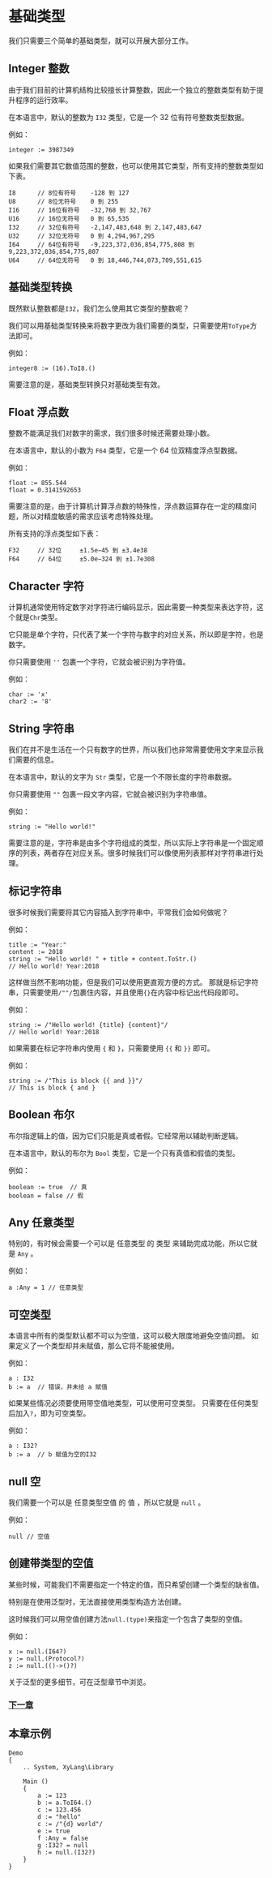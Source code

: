 # 基础类型
我们只需要三个简单的基础类型，就可以开展大部分工作。

## Integer 整数
由于我们目前的计算机结构比较擅长计算整数，因此一个独立的整数类型有助于提升程序的运行效率。

在本语言中，默认的整数为 `I32` 类型，它是一个 32 位有符号整数类型数据。

例如：
```
integer := 3987349
```

如果我们需要其它数值范围的整数，也可以使用其它类型，所有支持的整数类型如下表。
```
I8      // 8位有符号  	-128 到 127
U8      // 8位无符号 	0 到 255
I16     // 16位有符号 	-32,768 到 32,767
U16     // 16位无符号 	0 到 65,535
I32     // 32位有符号 	-2,147,483,648 到 2,147,483,647
U32     // 32位无符号   0 到 4,294,967,295
I64     // 64位有符号   -9,223,372,036,854,775,808 到 9,223,372,036,854,775,807
U64     // 64位无符号   0 到 18,446,744,073,709,551,615
```
## 基础类型转换
既然默认整数都是`I32`，我们怎么使用其它类型的整数呢？

我们可以用基础类型转换来将数字更改为我们需要的类型，只需要使用`ToType`方法即可。

例如：
```
integer8 := (16).ToI8.()
```

需要注意的是，基础类型转换只对基础类型有效。

## Float 浮点数  
整数不能满足我们对数字的需求，我们很多时候还需要处理小数。

在本语言中，默认的小数为 `F64` 类型，它是一个 64 位双精度浮点型数据。

例如：
```
float := 855.544
float = 0.3141592653
```

需要注意的是，由于计算机计算浮点数的特殊性，浮点数运算存在一定的精度问题，所以对精度敏感的需求应该考虑特殊处理。

所有支持的浮点类型如下表：
```
F32     // 32位     ±1.5e−45 到 ±3.4e38
F64     // 64位     ±5.0e−324 到 ±1.7e308
```
## Character 字符
计算机通常使用特定数字对字符进行编码显示，因此需要一种类型来表达字符，这个就是`Chr`类型。

它只能是单个字符，只代表了某一个字符与数字的对应关系，所以即是字符，也是数字。

你只需要使用 `''` 包裹一个字符，它就会被识别为字符值。

例如：
```
char := 'x'
char2 := '8'
```
## String 字符串  
我们在并不是生活在一个只有数字的世界，所以我们也非常需要使用文字来显示我们需要的信息。

在本语言中，默认的文字为 `Str` 类型，它是一个不限长度的字符串数据。

你只需要使用 `""` 包裹一段文字内容，它就会被识别为字符串值。

例如：
```
string := "Hello world!"
```

需要注意的是，字符串是由多个字符组成的类型，所以实际上字符串是一个固定顺序的列表，两者存在对应关系。很多时候我们可以像使用列表那样对字符串进行处理。
## 标记字符串
很多时候我们需要将其它内容插入到字符串中，平常我们会如何做呢？

例如：
```
title := "Year:"
content := 2018
string := "Hello world! " + title + content.ToStr.()
// Hello world! Year:2018
```

这样做当然不影响功能，但是我们可以使用更直观方便的方式。
那就是标记字符串，只需要使用`/""/`包裹住内容，并且使用`{}`在内容中标记出代码段即可。

例如：
```
string := /"Hello world! {title} {content}"/
// Hello world! Year:2018 
```

如果需要在标记字符串内使用 `{` 和 `}`，只需要使用 `{{` 和 `}}` 即可。

例如：
```
string := /"This is block {{ and }}"/
// This is block { and }
```
## Boolean 布尔  
布尔指逻辑上的值，因为它们只能是真或者假。它经常用以辅助判断逻辑。

在本语言中，默认的布尔为 `Bool` 类型，它是一个只有真值和假值的类型。

例如：
```
boolean := true  // 真  
boolean = false // 假  
```
## Any 任意类型  
特别的，有时候会需要一个可以是 任意类型 的 类型 来辅助完成功能，所以它就是 `Any` 。

例如：
```
a :Any = 1 // 任意类型
```
## 可空类型
本语言中所有的类型默认都不可以为空值，这可以极大限度地避免空值问题。
如果定义了一个类型却并未赋值，那么它将不能被使用。

例如：
```
a : I32
b := a  // 错误，并未给 a 赋值
```

如果某些情况必须要使用带空值地类型，可以使用可空类型。
只需要在任何类型后加入`?`，即为可空类型。

例如：
```
a : I32?
b := a  // b 赋值为空的I32
```

## null 空 
我们需要一个可以是 任意类型空值 的 值 ，所以它就是 `null` 。

例如：
```
null // 空值
```
## 创建带类型的空值
某些时候，可能我们不需要指定一个特定的值，而只希望创建一个类型的缺省值。

特别是在使用泛型时，无法直接使用类型构造方法创建。

这时候我们可以用空值创建方法`null.(type)`来指定一个包含了类型的空值。

例如：
```
x := null.(I64?)
y := null.(Protocol?)
z := null.(()->()?)
```
关于泛型的更多细节，可在泛型章节中浏览。

### [下一章](操作符.md)

## 本章示例
```
Demo
{
    .. System, XyLang\Library

    Main ()
    {
        a := 123
        b := a.ToI64.()
        c := 123.456
        d := "hello"
        c := /"{d} world"/
        e := true
        f :Any = false
        g :I32? = null
        h := null.(I32?) 
    }
}
```